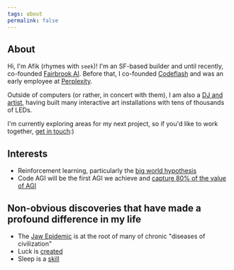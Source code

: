 ```yaml
---
tags: about
permalink: false
---
```

## About
Hi, I'm Afik (rhymes with `seek`)! I'm an SF-based builder and until recently, co-founded [Fairbrook AI](https://fairbrook.ai). Before that, I co-founded [Codeflash](https://codeflash.ai) and was an early employee at [Perplexity](https://perplexity.ai).

Outside of computers (or rather, in concert with them), I am also a [DJ and artist](https://www.instagram.com/aphexcx/), having built many interactive art installations with tens of thousands of LEDs.

I'm currently exploring areas for my next project, so if you'd like to work together, [get in touch](#contact):)


## Interests
- Reinforcement learning, particularly the [big world hypothesis](https://khurramjaved.com/the_big_world_hypothesis.html)
- Code AGI will be the first AGI we achieve and [capture 80% of the value of AGI](https://www.swyx.io/cognition#short-code-timelines-long-agi-timelines)

## Non-obvious discoveries that have made a profound difference in my life

- The [Jaw Epidemic](https://news.stanford.edu/stories/2020/07/toll-shrinking-jaws-human-health) is at the root of many of chronic "diseases of civilization"
- Luck is [created](https://www.swyx.io/create-luck)
- Sleep is a [skill](https://blueprint.bryanjohnson.com/blogs/news/how-i-fixed-my-terrible-sleep)

